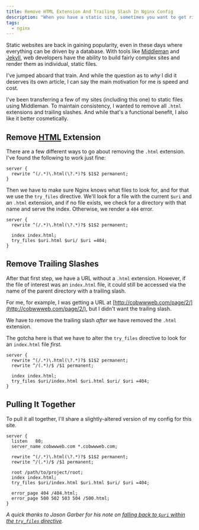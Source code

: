 ```yaml
---
title: Remove HTML Extension And Trailing Slash In Nginx Config
description: "When you have a static site, sometimes you want to get rid of the HTML extensions and those pesky trailing slashes. Here's how I've done it."
tags:
  - nginx
---
```


Static websites are back in gaining popularity, even in these days where everything can be driven by a database. With tools like [Middleman](https://middlemanapp.com/) and [Jekyll](http://jekyllrb.com/), web developers have the ability to build fairly complex sites and render them as individual, static files.

I've jumped aboard that train. And while the question as to _why_ I did it deserves its own article, I can say the main motivation for me is speed and cost.

I've been transferring a few of my sites (including this one) to static files using Middleman. To maintain consistency, I wanted to remove all `.html` extensions and trailing slashes. And while that's a functional benefit, I also like it better cosmetically.

## Remove [HTML](/wtf-is-html) Extension

There are a few different ways to go about removing the `.html` extension. I've found the following to work just fine:

```nginx
server {
  rewrite ^(/.*)\.html(\?.*)?$ $1$2 permanent;
}
```

Then we have to make sure Nginx knows what files to look for, and for that we use the `try_files` directive. We'll look for a file with the current `$uri` and an `.html` extension, and if no file exists, we check for a directory with that name and serve the index. Otherwise, we render a `404` error.

```nginx
server {
  rewrite ^(/.*)\.html(\?.*)?$ $1$2 permanent;

  index index.html;
  try_files $uri.html $uri/ $uri =404;
}
```

## Remove Trailing Slashes

After that first step, we have a URL without a `.html` extension. However, if the file of interest was an `index.html` file, it could still be accessed via the name of the parent directory with a trailing slash.

For me, for example, I was getting a URL at [http://cobwwweb.com/page/2/](http://cobwwweb.com/page/2/), but I didn't want the trailing slash.

We have to remove the trailing slash _after_ we have removed the `.html` extension.

The gotcha here is that we have to alter the `try_files` directive to look for an `index.html` file _first_.

```nginx
server {
  rewrite ^(/.*)\.html(\?.*)?$ $1$2 permanent;
  rewrite ^/(.*)/$ /$1 permanent;

  index index.html;
  try_files $uri/index.html $uri.html $uri/ $uri =404;
}
```

## Pulling It Together

To pull it all together, I'll share a slightly-altered version of my config for this site.

```nginx
server {
  listen   80;
  server_name cobwwweb.com *.cobwwweb.com;

  rewrite ^(/.*)\.html(\?.*)?$ $1$2 permanent;
  rewrite ^/(.*)/$ /$1 permanent;

  root /path/to/project/root;
  index index.html;
  try_files $uri/index.html $uri.html $uri/ $uri =404;

  error_page 404 /404.html;
  error_page 500 502 503 504 /500.html;
}
```

_A quick thanks to Jason Garber for his note on [falling back to `$uri` within the `try_files` directive](http://sixtwothree.org/posts/nginx-configuration-removing-html-file-extensions-and-trailing-slashes)._
